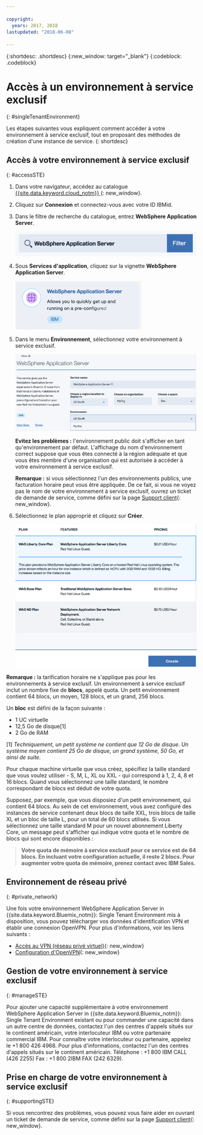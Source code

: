 ```yaml
---

copyright:
  years: 2017, 2018
lastupdated: "2018-06-08"

---
```


{:shortdesc: .shortdesc}
{:new_window: target="_blank"}
{:codeblock: .codeblock}

# Accès à un environnement à service exclusif
{: #singleTenantEnvironment}


Les étapes suivantes vous expliquent comment accéder à votre environnement à service exclusif, tout en proposant des méthodes de création d'une instance de service.
{: shortdesc}


## Accès à votre environnement à service exclusif
{: #accessSTE}

1. Dans votre navigateur, accédez au catalogue [{{site.data.keyword.cloud_notm}} ](https://console.bluemix.net/catalog/){: new_window}.

2. Cliquez sur **Connexion** et connectez-vous avec votre ID IBMid.

6. Dans le filtre de recherche du catalogue, entrez **WebSphere Application Server**.

    ![alt text](images/filter.png "Filtre de recherche")

7. Sous **Services d'application**, cliquez sur la vignette **WebSphere Application Server**.

    ![alt text](images/iconWAS.png "Vignette WebSphere Application Server")

8. Dans le menu **Environnement**, sélectionnez votre environnement à service exclusif.

    ![alt text](images/environmentSTE.png "Nom de l'environnement à service exclusif")

    **Evitez les problèmes :** l'environnement public doit s'afficher en tant qu'environnement par défaut. L'affichage du nom d'environnement correct suppose que vous êtes connecté à la région adéquate et que vous êtes membre d'une organisation qui est autorisée à accéder à votre environnement à service exclusif.

    **Remarque :** si vous sélectionnez l'un des environnements publics, une facturation horaire peut vous être appliquée. De ce fait, si vous ne voyez pas le nom de votre environnement à service exclusif, ouvrez un ticket de demande de service, comme défini sur la page [Support client](https://console.bluemix.net/docs/support/index.html#contacting-support){: new_window}.

9. Sélectionnez le plan approprié et cliquez sur **Créer**.

    ![alt text](images/createSTE.png "Choix d'un plan et création de votre service")


**Remarque :** la tarification horaire ne s'applique pas pour les environnements à service exclusif. Un environnement à service exclusif inclut un nombre fixe de **blocs**, appelé quota. Un petit environnement contient 64 blocs, un moyen, 128 blocs, et un grand, 256 blocs.

Un **bloc** est défini de la façon suivante :
  * 1 UC virtuelle
  * 12,5 Go de disque[1]
  * 2 Go de RAM

[1] *Techniquement, un petit système ne contient que 12 Go de disque. Un système moyen contient 25 Go de disque, un grand système, 50 Go, et ainsi de suite.*

Pour chaque machine virtuelle que vous créez, spécifiez la taille standard que vous voulez utiliser - S, M, L, XL ou XXL - qui correspond à 1, 2, 4, 8 et 16 blocs. Quand vous sélectionnez une taille standard, le nombre correspondant de blocs est déduit de votre quota.

Supposez, par exemple, que vous disposiez d'un petit environnement, qui contient 64 blocs. Au sein de cet environnement, vous avez configuré des instances de service contenant deux blocs de taille XXL, trois blocs de taille XL et un bloc de taille L, pour un total de 60 blocs utilisés. Si vous sélectionnez une taille standard M pour un nouvel abonnement Liberty Core, un message peut s'afficher qui indique votre quota et le nombre de blocs qui sont encore disponibles :

> **Votre quota de mémoire à service exclusif pour ce service est de 64 blocs. En incluant votre configuration actuelle, il reste 2 blocs. Pour augmenter votre quota de mémoire, prenez contact avec IBM Sales.**


## Environnement de réseau privé
{: #private_network}

Une fois votre environnement WebSphere Application Server in {{site.data.keyword.Bluemix_notm}}: Single Tenant Environment mis à disposition, vous pouvez télécharger vos données d'identification VPN et établir une connexion OpenVPN. Pour plus d'informations, voir les liens suivants :

* [Accès au VPN (réseau privé virtuel)](https://console.bluemix.net/docs/services/ApplicationServeronCloud/networkEnvironment.html#vpnAccess){: new_window}
* [Configuration d'OpenVPN](https://console.bluemix.net/docs/services/ApplicationServeronCloud/systemAccess.html#setup_openvpn){: new_window}

## Gestion de votre environnement à service exclusif
{: #manageSTE}

Pour ajouter une capacité supplémentaire à votre environnement WebSphere Application Server in {{site.data.keyword.Bluemix_notm}}: Single Tenant Environment existant ou pour commander une capacité dans un autre centre de données, contactez l'un des centres d'appels situés sur le continent américain, votre interlocuteur IBM ou votre partenaire commercial IBM. Pour connaître votre interlocuteur ou partenaire, appelez le +1 800 426 4968. Pour plus d'informations, contactez l'un des centres d'appels situés sur le continent américain. Téléphone : +1 800 IBM CALL (426 2255) Fax : +1 800 2IBM FAX (242 6329).


## Prise en charge de votre environnement à service exclusif
{: #supportingSTE}

Si vous rencontrez des problèmes, vous pouvez vous faire aider en ouvrant un ticket de demande de service, comme défini sur la page [Support client](https://console.bluemix.net/docs/support/index.html#contacting-support){: new_window}.
